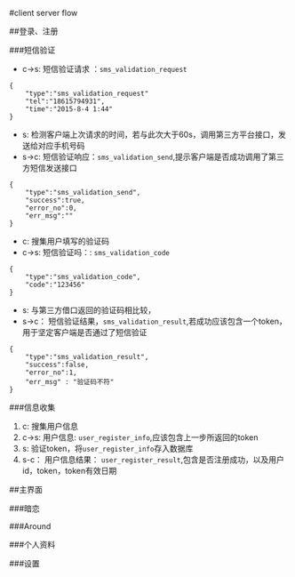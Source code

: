 #client server flow

##登录、注册

###短信验证

- c->s: 短信验证请求 ：`sms_validation_request`

```
{
	"type":"sms_validation_request"
	"tel":"18615794931",
	"time":"2015-8-4 1:44"
}
```


- s: 检测客户端上次请求的时间，若与此次大于60s，调用第三方平台接口，发送给对应手机号码
- s->c: 短信验证响应：`sms_validation_send`,提示客户端是否成功调用了第三方短信发送接口

```
{
	"type":"sms_validation_send",
	"success":true,
	"error_no":0,
	"err_msg":""
}
```

- c: 搜集用户填写的验证码
- c->s: 短信验证吗：: `sms_validation_code`
```
{
	"type":"sms_validation_code",
	"code":"123456"
}
```

- s: 与第三方借口返回的验证码相比较，
- s->c： 短信验证结果，`sms_validation_result`,若成功应该包含一个token，用于坚定客户端是否通过了短信验证


```
{
	"type":"sms_validation_result",
	"success":false,
	"error_no":1,
	"err_msg" : "验证码不符"
}
```

###信息收集
1. c: 搜集用户信息
2. c->s: 用户信息: `user_register_info`,应该包含上一步所返回的token
3. s: 验证token，将`user_register_info`存入数据库
4. s-c： 用户信息结果： `user_register_result`,包含是否注册成功，以及用户id，token，token有效日期


##主界面

###暗恋

###Around

###个人资料

###设置
